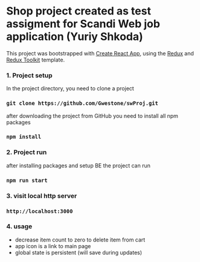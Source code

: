 # Shop project created as test assigment for Scandi Web job application (Yuriy Shkoda)

This project was bootstrapped with [Create React App](https://github.com/facebook/create-react-app), using the [Redux](https://redux.js.org/) and [Redux Toolkit](https://redux-toolkit.js.org/) template.

### 1. Project setup

In the project directory, you need to clone a project

### `git clone https://github.com/Gwestone/swProj.git`

after downloading the project from GitHub you need to install all npm packages

### `npm install`

### 2. Project run

after installing packages and setup BE the project can run 

### `npm run start`

### 3. visit local http server

### `http://localhost:3000`

### 4. usage
- decrease item count to zero to delete item from cart
- app icon is a link to main page
- global state is persistent (will save during updates)
